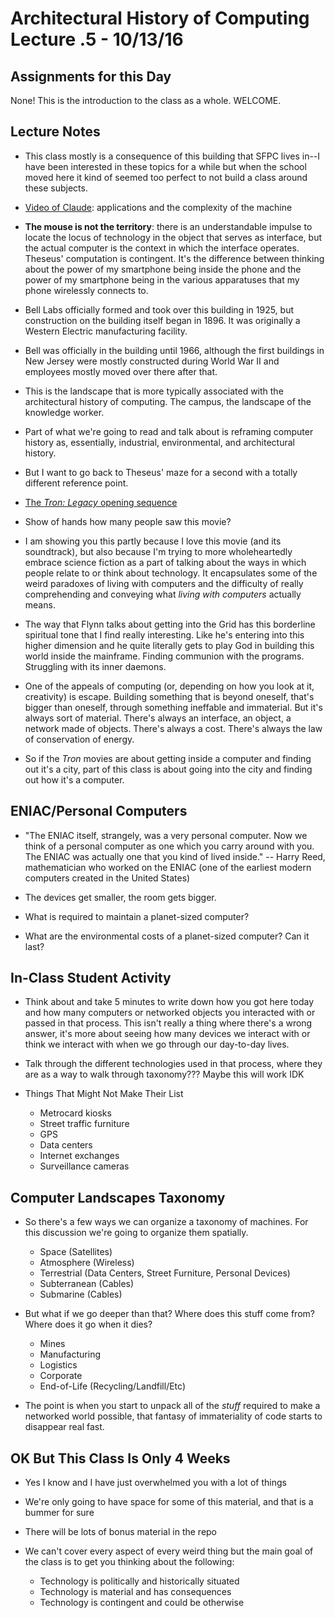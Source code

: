 # Architectural History of Computing Lecture .5 - 10/13/16

## Assignments for this Day

None! This is the introduction to the class as a whole. WELCOME. 

## Lecture Notes

- This class mostly is a consequence of this building that SFPC lives in--I have been interested in these topics for a while but when the school moved here it kind of seemed too perfect to not build a class around these subjects. 

- [Video of Claude](https://www.youtube.com/watch?v=vPKkXibQXGA): applications and the complexity of the machine

- **The mouse is not the territory**: there is an understandable impulse to locate the locus of technology in the object that serves as interface, but the actual computer is the context in which the interface operates. Theseus' computation is contingent. It's the difference between thinking about the power of my smartphone being inside the phone and the power of my smartphone being in the various apparatuses that my phone wirelessly connects to. 

- Bell Labs officially formed and took over this building in 1925, but construction on the building itself began in 1896. It was originally a Western Electric manufacturing facility. 

- Bell was officially in the building until 1966, although the first buildings in New Jersey were mostly constructed during World War II and employees mostly moved over there after that. 

- This is the landscape that is more typically associated with the architectural history of computing. The campus, the landscape of the knowledge worker. 

- Part of what we're going to read and talk about is reframing computer history as, essentially, industrial, environmental, and architectural history. 

- But I want to go back to Theseus' maze for a second with a totally different reference point. 

- [The *Tron: Legacy* opening sequence](https://www.youtube.com/watch?v=UTHCGcFH6jk)

- Show of hands how many people saw this movie? 

- I am showing you this partly because I love this movie (and its soundtrack), but also because I'm trying to more wholeheartedly embrace science fiction as a part of talking about the ways in which people relate to or think about technology. It encapsulates some of the weird paradoxes of living with computers and the difficulty of really comprehending and conveying what *living with computers* actually means. 

- The way that Flynn talks about getting into the Grid has this borderline spiritual tone that I find really interesting. Like he's entering into this higher dimension and he quite literally gets to play God in building this world inside the mainframe. Finding communion with the programs. Struggling with its inner daemons. 

- One of the appeals of computing (or, depending on how you look at it, creativity) is escape. Building something that is beyond oneself, that's bigger than oneself, through something ineffable and immaterial. But it's always sort of material. There's always an interface, an object, a network made of objects. There's always a cost. There's always the law of conservation of energy. 

- So if the *Tron* movies are about getting inside a computer and finding out it's a city, part of this class is about going into the city and finding out how it's a computer. 

## ENIAC/Personal Computers

- "The ENIAC itself, strangely, was a very personal computer. Now we think of a personal computer as one which you carry around with you. The ENIAC was actually one that you kind of lived inside." -- Harry Reed, mathematician who worked on the ENIAC (one of the earliest modern computers created in the United States)

- The devices get smaller, the room gets bigger. 

- What is required to maintain a planet-sized computer?

- What are the environmental costs of a planet-sized computer? Can it last? 

## In-Class Student Activity

- Think about and take 5 minutes to write down how you got here today and how many computers or networked objects you interacted with or passed in that process. This isn't really a thing where there's a wrong answer, it's more about seeing how many devices we interact with or think we interact with when we go through our day-to-day lives. 

- Talk through the different technologies used in that process, where they are as a way to walk through taxonomy??? Maybe this will work IDK

- Things That Might Not Make Their List
	- Metrocard kiosks
	- Street traffic furniture
	- GPS
	- Data centers
	- Internet exchanges
	- Surveillance cameras

## Computer Landscapes Taxonomy

- So there's a few ways we can organize a taxonomy of machines. For this discussion we're going to organize them spatially. 

	- Space (Satellites)
	- Atmosphere (Wireless)
	- Terrestrial (Data Centers, Street Furniture, Personal Devices)
	- Subterranean (Cables)
	- Submarine (Cables)

- But what if we go deeper than that? Where does this stuff come from? Where does it go when it dies?

	- Mines
	- Manufacturing
	- Logistics
	- Corporate
	- End-of-Life (Recycling/Landfill/Etc)

- The point is when you start to unpack all of the *stuff* required to make a networked world possible, that fantasy of immateriality of code starts to disappear real fast. 

## OK But This Class Is Only 4 Weeks

- Yes I know and I have just overwhelmed you with a lot of things

- We're only going to have space for some of this material, and that is a bummer for sure

- There will be lots of bonus material in the repo

- We can't cover every aspect of every weird thing but the main goal of the class is to get you thinking about the following:

	- Technology is politically and historically situated
	- Technology is material and has consequences
	- Technology is contingent and could be otherwise